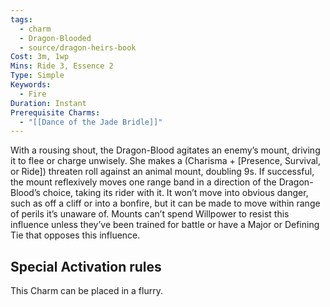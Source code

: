 ```yaml
---
tags:
  - charm
  - Dragon-Blooded
  - source/dragon-heirs-book
Cost: 3m, 1wp
Mins: Ride 3, Essence 2
Type: Simple
Keywords:
  - Fire
Duration: Instant
Prerequisite Charms:
  - "[[Dance of the Jade Bridle]]"
---
```

With a rousing shout, the Dragon-Blood agitates an enemy’s mount, driving it to flee or charge unwisely. She makes a (Charisma + [Presence, Survival, or Ride]) threaten roll against an animal mount, doubling 9s. If successful, the mount reflexively moves one range band in a direction of the Dragon-Blood’s choice, taking its rider with it. It won’t move into obvious danger, such as off a cliff or into a bonfire, but it can be made to move within range of perils it’s unaware of. Mounts can’t spend Willpower to resist this influence unless they’ve been trained for battle or have a Major or Defining Tie that opposes this influence.
## Special Activation rules

This Charm can be placed in a flurry.